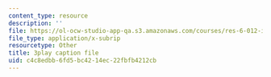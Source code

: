 ```yaml
---
content_type: resource
description: ''
file: https://ol-ocw-studio-app-qa.s3.amazonaws.com/courses/res-6-012-introduction-to-probability-spring-2018/c4c8edbb6fd5bc4214ec22fbfb4212cb_2JoRO8Cydtc.srt
file_type: application/x-subrip
resourcetype: Other
title: 3play caption file
uid: c4c8edbb-6fd5-bc42-14ec-22fbfb4212cb
---
```

